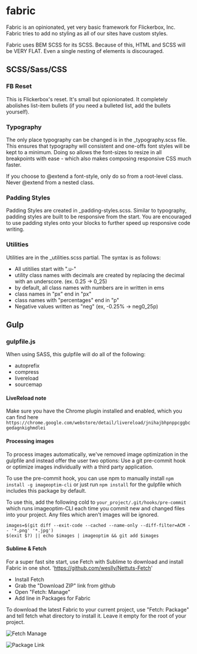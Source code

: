 # fabric
Fabric is an opinionated, yet very basic framework for Flickerbox, Inc. Fabric tries to add no styling as all of our sites have custom styles.

Fabric uses BEM SCSS for its SCSS. Because of this, HTML and SCSS will be VERY FLAT. Even a single nesting of elements is discouraged.

## SCSS/Sass/CSS ##

### FB Reset ###
This is Flickerbox's reset. It's small but opionionated. It completely abolishes list-item bullets (if you need a bulleted list, add the bullets yourself).

### Typography ###
The only place typography can be changed is in the _typography.scss file. This ensures that typography will consistent and one-offs font styles will be kept to a minimum. Doing so allows the font-sizes to resize in all breakpoints with ease - which also makes composing responsive CSS much faster.

If you choose to @extend a font-style, only do so from a root-level class. Never @extend from a nested class.

### Padding Styles ###
Padding Styles are created in _padding-styles.scss. Similar to typography, padding styles are built to be responsive from the start. You are encouraged to use padding styles onto your blocks to further speed up responsive code writing.

### Utilities ###
Utilities are in the _utilities.scss partial. The syntax is as follows:
* All utitilies start with ".u-"
* utility class names with decimals are created by replacing the decimal with an underscore. (ex. 0.25 -> 0_25)
* by default, all class names with numbers are in written in ems
* class names in "px" end in "px"
* class names with "percentages" end in "p"
* Negative values written as "neg" (ex, -0.25% -> neg0_25p)

## Gulp ##

### gulpfile.js ###
When using SASS, this gulpfile will do all of the following:
+ autoprefix
+ compress
+ livereload
+ sourcemap

#### LiveReload note
Make sure you have the Chrome plugin installed and enabled, which you can find here
`https://chrome.google.com/webstore/detail/livereload/jnihajbhpnppcggbcgedagnkighmdlei`

#### Processing images
To process images automatically, we've removed image optimization in the gulpfile and instead offer the user two options: Use a git pre-commit hook or optimize images individually with a third party application.

To use the pre-commit hook, you can use npm to manually install `npm install -g imageoptim-cli` or just run `npm install` for the gulpfile which includes this package by default.

To use this, add the following cold to `your_project/.git/hooks/pre-commit` which runs imageoptim-CLI each time you commit new and changed files into your project. Any files which aren't images will be ignored.

```shell
images=$(git diff --exit-code --cached --name-only --diff-filter=ACM -- '*.png' '*.jpg')
$(exit $?) || echo $images | imageoptim && git add $images
```

#### Sublime & Fetch
For a super fast site start, use Fetch with Sublime to download and install Fabric in one shot.
'https://github.com/weslly/Nettuts-Fetch'

+ Install Fetch
+ Grab the "Download ZIP" link from github
+ Open "Fetch: Manage"
+ Add line in Packages for Fabric

To download the latest Fabric to your current project, use "Fetch: Package" and tell fetch what directory to install it. Leave it empty for the root of your project.

![Fetch Manage](http://i.imgur.com/4qJeQXC.png)

![Package Link](http://i.imgur.com/aiOFZEw.png)
